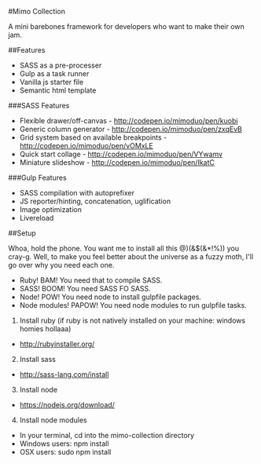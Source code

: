 #Mimo Collection

A mini barebones framework for developers who want to make their own jam.


##Features

* SASS as a pre-processer
* Gulp as a task runner
* Vanilla js starter file
* Semantic html template


###SASS Features

* Flexible drawer/off-canvas - http://codepen.io/mimoduo/pen/kuobi
* Generic column generator - http://codepen.io/mimoduo/pen/zxqEvB
* Grid system based on available breakpoints - http://codepen.io/mimoduo/pen/vOMxLE
* Quick start collage - http://codepen.io/mimoduo/pen/VYwamv
* Miniature slideshow - http://codepen.io/mimoduo/pen/IkatC


###Gulp Features

* SASS compilation with autoprefixer
* JS reporter/hinting, concatenation, uglification
* Image optimization
* Livereload


##Setup

Whoa, hold the phone. You want me to install all this @)(&$(&*!%)) you cray-g. Well, to make you feel better about the universe as a fuzzy moth, I'll go over why you need each one.

* Ruby! BAM! You need that to compile SASS.
* SASS! BOOM! You need SASS FO SASS.
* Node! POW! You need node to install gulpfile packages.
* Node modules! PAPOW! You need node modules to run gulpfile tasks.

1. Install ruby (if ruby is not natively installed on your machine: windows homies hollaaa)
  * http://rubyinstaller.org/
2. Install sass
  * http://sass-lang.com/install
3. Install node
  * https://nodejs.org/download/
4. Install node modules
  * In your terminal, cd into the mimo-collection directory
  * Windows users: npm install
  * OSX users: sudo npm install
